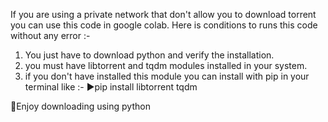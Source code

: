 If you are using a private network that don't allow you to download torrent you can use this code in google colab.
Here is conditions to runs this code without any error :-
  1. You just have to download python and verify the installation.
  2. you must have libtorrent and tqdm modules installed in your system.
  3. if you don't have installed this module you can install with pip in your terminal like :- ▶️pip install libtorrent tqdm


🥳Enjoy downloading using python 
